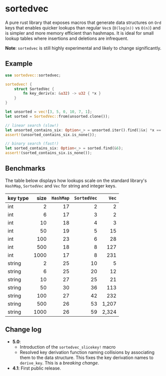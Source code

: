 # sortedvec

A pure rust library that exposes macros that generate data structures
on `Ord` keys that enables quicker lookups than regular `Vec`s (`O(log(n))` vs `O(n)`)
and is simpler and more memory efficient than hashmaps. It is ideal for small
lookup tables where insertions and deletions are infrequent.

**Note**: `sortedvec` is still highly experimental and likely to change significantly.

## Example

```rust
use sortedvec::sortedvec;

sortedvec! {
    struct SortedVec {
        fn key_deriv(x: &u32) -> u32 { *x }
    }
}

let unsorted = vec![3, 5, 0, 10, 7, 1];
let sorted = SortedVec::from(unsorted.clone());

// linear search (slow!)
let unsorted_contains_six: Option<_> = unsorted.iter().find(|&x| *x == 6);
assert!(unsorted_contains_six.is_none());

// binary search (fast!)
let sorted_contains_six: Option<_> = sorted.find(&6);
assert!(sorted_contains_six.is_none());
```

## Benchmarks

The table below displays how lookups scale on the standard library's `HashMap`,
`SortedVec` and `Vec` for string and integer keys.

| key type | size | `HashMap` | `SortedVec` | `Vec` |
|---|---:|---:|---:|---:|
| int | 2 | 17 | 2 | 2 |
| int | 6 | 17 | 3 | 2 |
| int | 10 | 18 | 4 | 3 |
| int | 50 | 19 | 5 | 15 |
| int | 100 | 23 | 6 | 28 |
| int | 500 | 18 | 8 | 127 |
| int |1000 | 17 | 8 | 231 |
| string | 2 | 25 | 10 | 5 |
| string | 6 | 25 | 20 | 12 |
| string | 10 | 27 | 25 | 21 |
| string | 50 | 30 | 36 | 113 |
| string | 100 | 27 | 42 | 232 |
| string | 500 | 26 | 53 | 1,207 |
| string |1000 | 26 | 59 | 2,324 |

## Change log

 - **5.0**:
   * Introduction of the `sortedvec_slicekey!` macro
   * Resolved key derivation function naming collisions by associating them to the data structure.
     This fixes the key derivation names to `derive_key`. This is a *breaking change*.
 - **4.1**: First public release.

